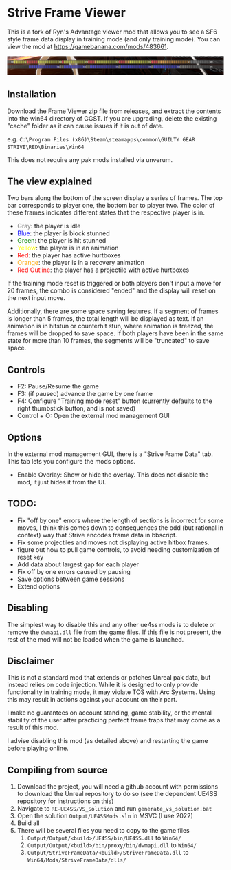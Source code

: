 # Strive Frame Viewer

This is a fork of Ryn's Advantage viewer mod that allows you to see a SF6 style frame data display in training mode (and only training mode). You can view the mod at https://gamebanana.com/mods/483661.

![image info](./docs/readme_banner.png)

## Installation
Download the Frame Viewer zip file from releases, and extract the contents into the win64 directory of GGST. If you are upgrading, delete the existing "cache" folder as it can cause issues if it is out of date.

e.g. ```C:\Program Files (x86)\Steam\steamapps\common\GUILTY GEAR STRIVE\RED\Binaries\Win64```

This does not require any pak mods installed via unverum.

## The view explained
Two bars along the bottom of the screen display a series of frames. The top bar corresponds to player one, the bottom bar to player two. The color of these frames indicates different states that the respective player is in.
- <span style="color:gray">Gray</span>: the player is idle 
- <span style="color:blue">Blue</span>: the player is block stunned
- <span style="color:green">Green</span>: the player is hit stunned
- <span style="color:yellow">Yellow</span>: the player is in an animation
- <span style="color:red">Red</span>: the player has active hurtboxes
- <span style="color:orange">Orange</span>: the player is in a recovery animation
- <span style="color:red">Red Outline</span>: the player has a projectile with active hurtboxes

If the training mode reset is triggered or both players don't input a move for 20 frames, the combo is considered "ended" and the display will reset on the next input move.

Additionally, there are some space saving features. If a segment of frames is longer than 5 frames, the total length will be displayed as text. If an animation is in hitstun or counterhit stun, where animation is freezed, the frames will be dropped to save space. If both players have been in the same state for more than 10 frames, the segments will be "truncated" to save space. 

## Controls
- F2: Pause/Resume the game
- F3: (if paused) advance the game by one frame
- F4: Configure "Training mode reset" button (currently defaults to the right thumbstick button, and is not saved)
- Control + O: Open the external mod management GUI

## Options
In the external mod management GUI, there is a "Strive Frame Data" tab. This tab lets you configure the mods options.
- Enable Overlay: Show or hide the overlay. This does not disable the mod, it just hides it from the UI.


## TODO:
- Fix "off by one" errors where the length of sections is incorrect for some moves, I think this comes down to consequences the odd (but rational in context) way that Strive encodes frame data in bbscript.
- Fix some projectiles and moves not displaying active hitbox frames.
- figure out how to pull game controls, to avoid needing customization of reset key
- Add data about largest gap for each player
- Fix off by one errors caused by pausing
- Save options between game sessions
- Extend options

## Disabling
The simplest way to disable this and any other ue4ss mods is to delete or remove the ```dwmapi.dll``` file from the game files. If this file is not present, the rest of the mod will not be loaded when the game is launched.

## Disclaimer
This is not a standard mod that extends or patches Unreal pak data, but instead relies on code injection. While it is designed to only provide functionality in training mode, it may violate TOS with Arc Systems. Using this may result in actions against your account on their part.

I make no guarantees on account standing, game stability, or the mental stability of the user after practicing perfect frame traps that may come as a result of this mod.

I advise disabling this mod (as detailed above) and restarting the game before playing online.

## Compiling from source

1. Download the project, you will need a github account with permissions to download the Unreal repository to do so (see the dependent UE4SS repository for instructions on this)
2. Navigate to ```RE-UE4SS/VS_Solution``` and run ```generate_vs_solution.bat```
3. Open the solution ```Output/UE4SSMods.sln``` in MSVC (I use 2022)
4. Build all
5. There will be several files you need to copy to the game files
    1. ```Output/Output/<build>/UE4SS/bin/UE4SS.dll``` to ```Win64/```
    2. ```Output/Output/<build>/bin/proxy/bin/dwmapi.dll``` to ```Win64/```
    3. ```Output/StriveFrameData/<build>/StriveFrameData.dll``` to ```Win64/Mods/StriveFrameData/dlls/```